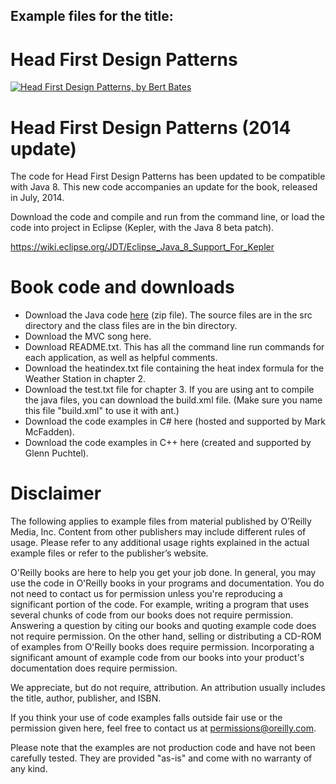 ## Example files for the title:  
	  
# Head First Design Patterns
	  
[![Head First Design Patterns, by Bert Bates](http://akamaicovers.oreilly.com/images/9780596007126/cat.gif)](https://www.safaribooksonline.com/library/view/title/0596007124//)
	  
# Head First Design Patterns (2014 update)

The code for Head First Design Patterns has been updated to be compatible with Java 8. This new code accompanies an update for the book, released in July, 2014.

Download the code and compile and run from the command line, or load the code into project in Eclipse (Kepler, with the Java 8 beta patch).

https://wiki.eclipse.org/JDT/Eclipse_Java_8_Support_For_Kepler

# Book code and downloads

* Download the Java code [here](https://resources.oreilly.com/examples/9780596007126/blob/master/examples/HeadFirstDesignPatterns_code102507.zip) (zip file). The source files are in the src directory and the class files are in the bin directory. 
* Download the MVC song here.
* Download README.txt. This has all the command line run commands for each application, as well as helpful comments. 
* Download the heatindex.txt file containing the heat index formula for the Weather Station in chapter 2.
* Download the test.txt file for chapter 3. If you are using ant to compile the java files, you can download the build.xml file. (Make sure you name this file "build.xml" to use it with ant.)
* Download the code examples in C# here (hosted and supported by Mark McFadden).
* Download the code examples in C++ here (created and supported by Glenn Puchtel).

# Disclaimer

The following applies to example files from material published by O’Reilly Media, Inc. Content from other publishers may include different rules of usage. Please refer to any additional usage rights explained in the actual example files or refer to the publisher’s website.
	  
O'Reilly books are here to help you get your job done. In general, you may use the code in O'Reilly books in your programs and documentation. You do not need to contact us for permission unless you're reproducing a significant portion of the code. For example, writing a program that uses several chunks of code from our books does not require permission. Answering a question by citing our books and quoting example code does not require permission. On the other hand, selling or distributing a CD-ROM of examples from O'Reilly books does require permission. Incorporating a significant amount of example code from our books into your product's documentation does require permission.
	  
We appreciate, but do not require, attribution. An attribution usually includes the title, author, publisher, and ISBN.
	  
If you think your use of code examples falls outside fair use or the permission given here, feel free to contact us at <permissions@oreilly.com>.
	  
Please note that the examples are not production code and have not been carefully tested. They are provided "as-is" and come with no warranty of any kind.
